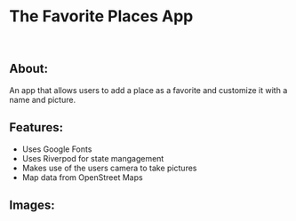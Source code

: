 # The Favorite Places App
<br />

## About:
An app that allows users to add a place as a favorite  and customize it with a name and picture. 
## Features:
  - Uses Google Fonts
  - Uses Riverpod for state mangagement
  - Makes use of the users camera to take pictures
  - Map data from OpenStreet Maps

## Images:
